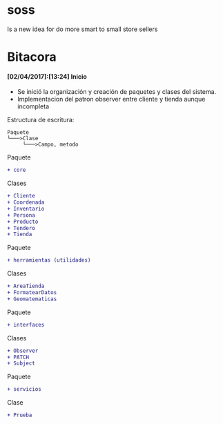 # soss
Is a new idea for do more smart to small store sellers

# Bitacora


#### [02/04/2017]:[13:24] Inicio

* Se inició la organización y creación de paquetes y clases del sistema.
* Implementacion del patron observer entre cliente y tienda aunque incompleta

Estructura de escritura:

	Paquete
	└───>Clase
	     └───>Campo, metodo

Paquete
```diff
+ core
```
Clases
```diff
+ Cliente
+ Coordenada
+ Inventario
+ Persona
+ Producto
+ Tendero
+ Tienda
```

Paquete
```diff
+ herramientas (utilidades)
```
Clases
```diff
+ AreaTienda
+ FormatearDatos
+ Geomatematicas
```
Paquete
```diff
+ interfaces
```
Clases
```diff
+ Observer
+ PATCH
+ Subject
```
Paquete
```diff
+ servicios	
```
Clase
```diff
+ Prueba
```






	

